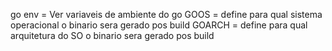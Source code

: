go env = Ver variaveis de ambiente do go
GOOS = define para qual sistema operacional o binario sera gerado pos build
GOARCH = define para qual arquitetura do SO o binario sera gerado pos build